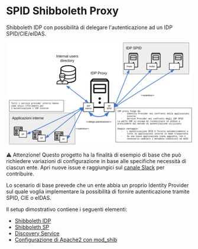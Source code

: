 # SPID Shibboleth Proxy

Shibboleth IDP con possibilità di delegare l'autenticazione ad un IDP SPID/CIE/eIDAS.

![Schema IDP Proxy](gallery/proxy.png)

⚠️ Attenzione! Questo progetto ha la finalità di esempio di base che può richiedere variazioni di configurazione in base alle specifiche necessità di ciascun ente. Apri nuove issue e raggiungici sul [canale Slack](https://developersitalia.slack.com/archives/C73R3UQE8) per contribuire.

Lo scenario di base prevede che un ente abbia un proprio Identity Provider sul quale voglia implementare la possibilità di fornire autenticazione tramite SPID, CIE o eIDAS.

Il setup dimostrativo contiene i seguenti elementi:

- [Shibboleth IDP](idp)
- [Shibboleth SP](sp)
- [Discovery Service](discovery-service)
- [Configurazione di Apache2 con mod_shib](apache)
